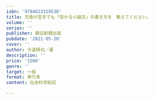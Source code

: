 ```yaml
---
isbn: '9784023319530'
title: 文章が苦手でも「受かる小論文」の書き方を　教えてください。
volume: ''
series: ''
publisher: 朝日新聞出版
pubdate: '2021-05-20'
cover: ''
author: 今道琢也／著
description: ''
price: '1500'
genre: ''
target: 一般
format: 単行本
content: 社会科学総記

---
```

